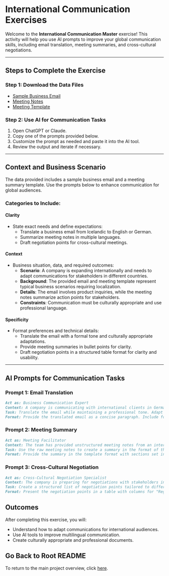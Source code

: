 # International Communication Exercises

Welcome to the **International Communication Master** exercise! This activity will help you use AI prompts to improve your global communication skills, including email translation, meeting summaries, and cross-cultural negotiations.

---

## Steps to Complete the Exercise

### Step 1: Download the Data Files
- [Sample Business Email](./data/sample_email.txt)
- [Meeting Notes](./data/meeting_notes.txt)
- [Meeting Template](./data/meeting_template.docx)

### Step 2: Use AI for Communication Tasks
1. Open ChatGPT or Claude.
2. Copy one of the prompts provided below.
3. Customize the prompt as needed and paste it into the AI tool.
4. Review the output and iterate if necessary.

---

## Context and Business Scenario

The data provided includes a sample business email and a meeting summary template. Use the prompts below to enhance communication for global audiences.

### Categories to Include:
#### **Clarity**
- State exact needs and define expectations:
  - Translate a business email from Icelandic to English or German.
  - Summarize meeting notes in multiple languages.
  - Draft negotiation points for cross-cultural meetings.

#### **Context**
- Business situation, data, and required outcomes:
  - **Scenario**: A company is expanding internationally and needs to adapt communications for stakeholders in different countries.
  - **Background**: The provided email and meeting template represent typical business scenarios requiring localization.
  - **Details**: The email involves product inquiries, while the meeting notes summarize action points for stakeholders.
  - **Constraints**: Communication must be culturally appropriate and use professional language.

#### **Specificity**
- Format preferences and technical details:
  - Translate the email with a formal tone and culturally appropriate adaptations.
  - Provide meeting summaries in bullet points for clarity.
  - Draft negotiation points in a structured table format for clarity and usability.

---

## AI Prompts for Communication Tasks

### Prompt 1: **Email Translation**
```markdown
Act as: Business Communication Expert  
Context: A company is communicating with international clients in German-speaking countries. The provided email is written in Icelandic and needs to be translated into German.  
Task: Translate the email while maintaining a professional tone. Adapt it to cultural norms for German-speaking clients.  
Format: Provide the translated email as a concise paragraph. Include footnotes for cultural considerations if applicable.
```

### Prompt 2: **Meeting Summary**
```markdown
Act as: Meeting Facilitator  
Context: The team has provided unstructured meeting notes from an internal strategy session. These need to be summarized into a professional outline for stakeholders.  
Task: Use the raw meeting notes to create a summary in the format of the provided meeting template. Ensure all key points are included under appropriate headings.  
Format: Provide the summary in the template format with sections set in the meeting template.
```

### Prompt 3: **Cross-Cultural Negotiation**
```markdown
Act as: Cross-Cultural Negotiation Specialist  
Context: The company is preparing for negotiations with stakeholders in different countries. Draft talking points for a negotiation, considering cultural norms in the regions.  
Task: Create a structured list of negotiation points tailored to different cultural contexts.  
Format: Present the negotiation points in a table with columns for "Region," "Negotiation Point," and "Cultural Adaptation."
```

## Outcomes
After completing this exercise, you will:

- Understand how to adapt communications for international audiences.
- Use AI tools to improve multilingual communication.
- Create culturally appropriate and professional documents.

## Go Back to Root README

To return to the main project overview, click [here](../README.md).